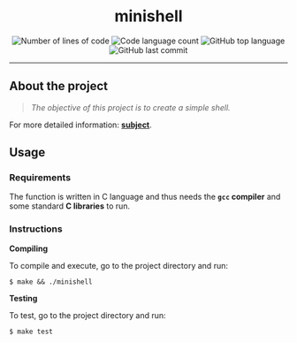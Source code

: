 <h1 align="center">
  minishell
</h1>

<p align="center">
	<img alt="Number of lines of code" src="https://img.shields.io/tokei/lines/github/LineGM/minishell?color=critical"/>
	<img alt="Code language count" src="https://img.shields.io/github/languages/count/LineGM/minishell?color=yellow"/>
	<img alt="GitHub top language" src="https://img.shields.io/github/languages/top/LineGM/minishell?color=blue"/>
	<img alt="GitHub last commit" src="https://img.shields.io/github/last-commit/LineGM/minishell?color=green"/>
</p>

---

## About the project

> _The objective of this project is to create a simple shell._

For more detailed information: [**subject**](https://github.com/LineGM/minishell/blob/main/minishell_en.pdf).


## Usage

### Requirements

The function is written in C language and thus needs the **`gcc` compiler** and some standard **C libraries** to run.

### Instructions

**Compiling**

To compile and execute, go to the project directory and run:

```shell
$ make && ./minishell
```

**Testing**

To test, go to the project directory and run:

```shell
$ make test
```
